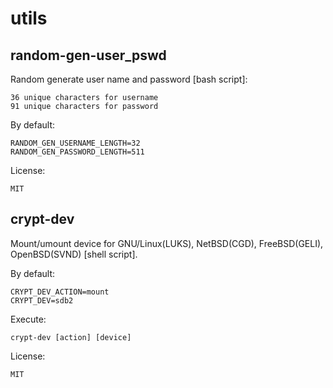 # utils

random-gen-user_pswd
------------

Random generate user name and password [bash script]:

    36 unique characters for username
    91 unique characters for password

By default:

    RANDOM_GEN_USERNAME_LENGTH=32
    RANDOM_GEN_PASSWORD_LENGTH=511

License:

    MIT


crypt-dev
------------

Mount/umount device for GNU/Linux(LUKS), NetBSD(CGD), FreeBSD(GELI), OpenBSD(SVND) [shell script].

By default:

    CRYPT_DEV_ACTION=mount
    CRYPT_DEV=sdb2

Execute:

    crypt-dev [action] [device]

License:

    MIT
